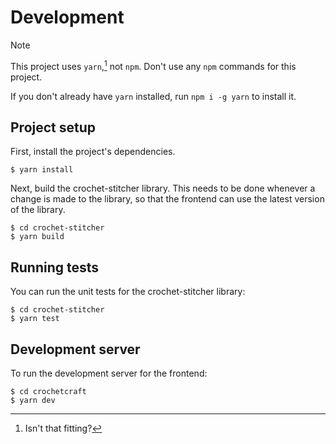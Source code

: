 # Development

> [!NOTE]
> This project uses `yarn`,[^1] not `npm`. Don't use any `npm` commands for this project.
>
> If you don't already have `yarn` installed, run `npm i -g yarn` to install it.

## Project setup

First, install the project's dependencies.

```shell
$ yarn install
```

Next, build the crochet-stitcher library. This needs to be done whenever a change is made to the library, so that the frontend can use the latest version of the library.

```shell
$ cd crochet-stitcher
$ yarn build
```

## Running tests

You can run the unit tests for the crochet-stitcher library:

```shell
$ cd crochet-stitcher
$ yarn test
```

## Development server

To run the development server for the frontend:

```shell
$ cd crochetcraft
$ yarn dev
```

[^1]: Isn't that fitting?
